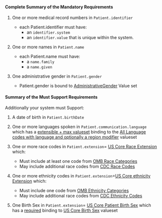 #### Complete Summary of the Mandatory Requirements


1.  One or more medical record numbers in `Patient.identifier`
    -   each Patient.identifier must have:
        -   an `identifier.system`
        -   an `identifier.value` that is unique within the system.

2.  One or more names in `Patient.name`
    -   each Patient.name must have:
        -   a `name.family`
        -   a `name.given`

3.  One administrative gender in `Patient.gender`
    -   Patient.gender is bound to [AdministrativeGender] Value set

  [AdministrativeGender]: http://build.fhir.org/valueset-administrative-gender.html


#### Summary of the Must Support Requirements

Additionally your system must Support:

1.  A date of birth in `Patient.birthDate`
2.  One or more languages spoken in `Patient.communication.language` which has a [extensible + max valueset](guidance.html#extensible--max-valueset-binding-for-codeableconcept-datatype)  binding to the [All Language codes with language and optionally a region modifier] valueset
3.  One or more race codes in  `Patient.extension`= [US Core Race Extension] which:
    - Must include at least one code from [OMB Race Categories]
    - May include additional race codes from [CDC Race Codes]

4.  One or more ethnicity codes in  `Patient.extension`=[US Core ethnicity Extension] which:
    - Must include one code from [OMB Ethnicity Categories]
    - May include additional race codes from [CDC Ethnicity Codes]

5.  One Birth Sex in `Patient.extension`= [US Core Patient Birth Sex] which has a [required](http://build.fhir.org/terminologies.html#required) binding to [US Core Birth Sex] valueset


  [Patient.birthDate]: http://build.fhir.orgus/daf/daf-patient-guidance.html#daf-patient.Patient.birthDate
  [Patient.communication.language]: http://build.fhir.orgus/daf/daf-patient-guidance.html#daf-patient.Patient.communication.language
  [All Language codes with language and optionally a region modifier]: ValueSet-simple-language.html
  [All Languages]: http://build.fhir.org/valueset-all-languages.html
  [US Core Patient Birth Sex]:StructureDefinition-us-core-birthsex.html
  [US Core Birth Sex]: ValueSet-us-core-birthsex.html
  [US Core Patient Race]: StructureDefinition-us-core-race.html
  [OMB Race Categories]: ValueSet-omb-race.html
  [US Core Race Extension]:StructureDefinition-us-core-race.html
  [CDC Race Codes]:ValueSet-detailed-race.html
 [CDC Ethnicity Codes]: ValueSet-detailed-ethnicity.html
 [US Core ethnicity Extension]:StructureDefinition-us-core-ethnicity.html
 [OMB Ethnicity Categories]: ValueSet-omb-ethnicity.html
